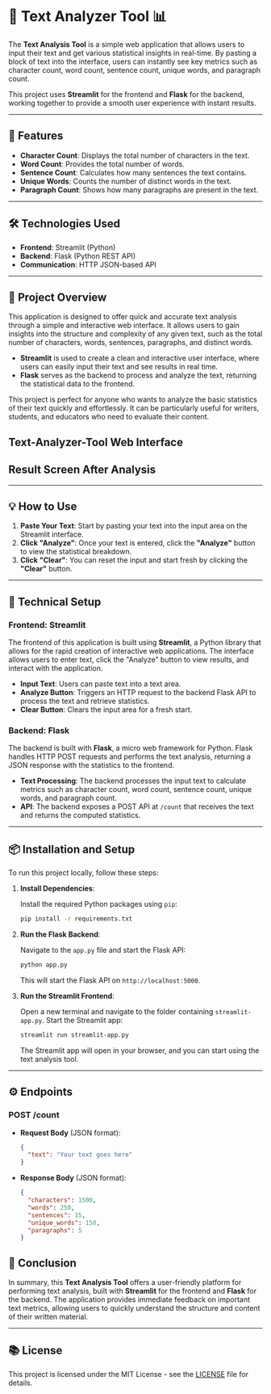 # 📝 **Text Analyzer Tool** 📊

The **Text Analysis Tool** is a simple web application that allows users to input their text and get various statistical insights in real-time. By pasting a block of text into the interface, users can instantly see key metrics such as character count, word count, sentence count, unique words, and paragraph count.

This project uses **Streamlit** for the frontend and **Flask** for the backend, working together to provide a smooth user experience with instant results.

---

## 🚀 **Features**

* **Character Count**: Displays the total number of characters in the text.
* **Word Count**: Provides the total number of words.
* **Sentence Count**: Calculates how many sentences the text contains.
* **Unique Words**: Counts the number of distinct words in the text.
* **Paragraph Count**: Shows how many paragraphs are present in the text.

---

## 🛠️ **Technologies Used**

* **Frontend**: Streamlit (Python)
* **Backend**: Flask (Python REST API)
* **Communication**: HTTP JSON-based API

---


## 📄 **Project Overview**

This application is designed to offer quick and accurate text analysis through a simple and interactive web interface. It allows users to gain insights into the structure and complexity of any given text, such as the total number of characters, words, sentences, paragraphs, and distinct words.

* **Streamlit** is used to create a clean and interactive user interface, where users can easily input their text and see results in real time.
* **Flask** serves as the backend to process and analyze the text, returning the statistical data to the frontend.

This project is perfect for anyone who wants to analyze the basic statistics of their text quickly and effortlessly. It can be particularly useful for writers, students, and educators who need to evaluate their content.

## Text-Analyzer-Tool Web Interface

## Result Screen After Analysis

---

## 💡 **How to Use**

1. **Paste Your Text**: Start by pasting your text into the input area on the Streamlit interface.
2. **Click "Analyze"**: Once your text is entered, click the **"Analyze"** button to view the statistical breakdown.
3. **Click "Clear"**: You can reset the input and start fresh by clicking the **"Clear"** button.

---

## 🔧 **Technical Setup**

### **Frontend: Streamlit**

The frontend of this application is built using **Streamlit**, a Python library that allows for the rapid creation of interactive web applications. The interface allows users to enter text, click the "Analyze" button to view results, and interact with the application.

* **Input Text**: Users can paste text into a text area.
* **Analyze Button**: Triggers an HTTP request to the backend Flask API to process the text and retrieve statistics.
* **Clear Button**: Clears the input area for a fresh start.

### **Backend: Flask**

The backend is built with **Flask**, a micro web framework for Python. Flask handles HTTP POST requests and performs the text analysis, returning a JSON response with the statistics to the frontend.

* **Text Processing**: The backend processes the input text to calculate metrics such as character count, word count, sentence count, unique words, and paragraph count.
* **API**: The backend exposes a POST API at `/count` that receives the text and returns the computed statistics.

---

## 📦 **Installation and Setup**

To run this project locally, follow these steps:

1. **Install Dependencies**:

   Install the required Python packages using `pip`:

   ```bash
   pip install -r requirements.txt
   ```

2. **Run the Flask Backend**:

   Navigate to the `app.py` file and start the Flask API:

   ```bash
   python app.py
   ```

   This will start the Flask API on `http://localhost:5000`.

3. **Run the Streamlit Frontend**:

   Open a new terminal and navigate to the folder containing `streamlit-app.py`. Start the Streamlit app:

   ```bash
   streamlit run streamlit-app.py
   ```

   The Streamlit app will open in your browser, and you can start using the text analysis tool.

---

## ⚙️ **Endpoints**

### **POST /count**

* **Request Body** (JSON format):

  ```json
  {
    "text": "Your text goes here"
  }
  ```

* **Response Body** (JSON format):

  ```json
  {
    "characters": 1500,
    "words": 250,
    "sentences": 15,
    "unique_words": 150,
    "paragraphs": 5
  }
  ```


## 📝 **Conclusion**

In summary, this **Text Analysis Tool** offers a user-friendly platform for performing text analysis, built with **Streamlit** for the frontend and **Flask** for the backend. The application provides immediate feedback on important text metrics, allowing users to quickly understand the structure and content of their written material.

---

## 📚 **License**

This project is licensed under the MIT License - see the [LICENSE](LICENSE) file for details.
